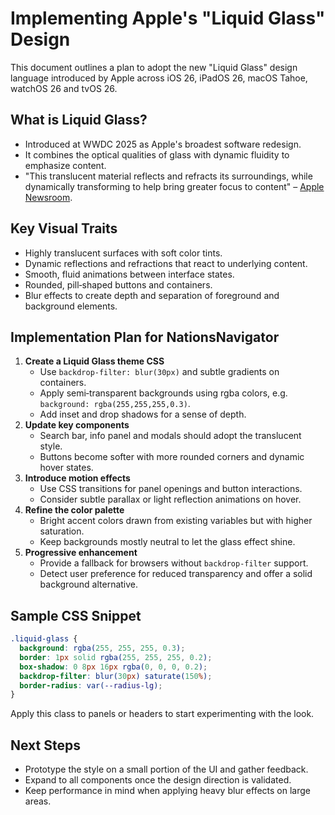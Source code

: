 # Implementing Apple's "Liquid Glass" Design

This document outlines a plan to adopt the new "Liquid Glass" design language introduced by Apple across iOS 26, iPadOS 26, macOS Tahoe, watchOS 26 and tvOS 26.

## What is Liquid Glass?
- Introduced at WWDC 2025 as Apple's broadest software redesign.
- It combines the optical qualities of glass with dynamic fluidity to emphasize content.
- "This translucent material reflects and refracts its surroundings, while dynamically transforming to help bring greater focus to content" – [Apple Newsroom](https://www.apple.com/newsroom/2025/06/apple-introduces-a-delightful-and-elegant-new-software-design/).

## Key Visual Traits
- Highly translucent surfaces with soft color tints.
- Dynamic reflections and refractions that react to underlying content.
- Smooth, fluid animations between interface states.
- Rounded, pill‑shaped buttons and containers.
- Blur effects to create depth and separation of foreground and background elements.

## Implementation Plan for NationsNavigator
1. **Create a Liquid Glass theme CSS**
   - Use `backdrop-filter: blur(30px)` and subtle gradients on containers.
   - Apply semi‑transparent backgrounds using rgba colors, e.g. `background: rgba(255,255,255,0.3)`.
   - Add inset and drop shadows for a sense of depth.
2. **Update key components**
   - Search bar, info panel and modals should adopt the translucent style.
   - Buttons become softer with more rounded corners and dynamic hover states.
3. **Introduce motion effects**
   - Use CSS transitions for panel openings and button interactions.
   - Consider subtle parallax or light reflection animations on hover.
4. **Refine the color palette**
   - Bright accent colors drawn from existing variables but with higher saturation.
   - Keep backgrounds mostly neutral to let the glass effect shine.
5. **Progressive enhancement**
   - Provide a fallback for browsers without `backdrop-filter` support.
   - Detect user preference for reduced transparency and offer a solid background alternative.

## Sample CSS Snippet
```css
.liquid-glass {
  background: rgba(255, 255, 255, 0.3);
  border: 1px solid rgba(255, 255, 255, 0.2);
  box-shadow: 0 8px 16px rgba(0, 0, 0, 0.2);
  backdrop-filter: blur(30px) saturate(150%);
  border-radius: var(--radius-lg);
}
```

Apply this class to panels or headers to start experimenting with the look.

## Next Steps
- Prototype the style on a small portion of the UI and gather feedback.
- Expand to all components once the design direction is validated.
- Keep performance in mind when applying heavy blur effects on large areas.
